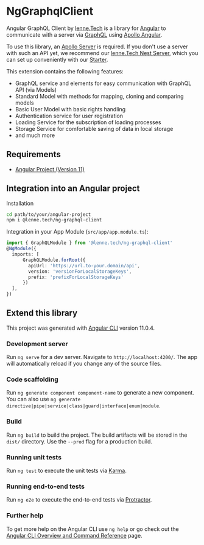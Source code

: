 # NgGraphqlClient

Angular GraphQL Client by [lenne.Tech](https://lenne.tech) is a library for [Angular](https://angular.io/) to communicate with a server via [GraphQL](https://graphql.org/) using [Apollo Angular](https://apollo-angular.com/docs/).

To use this library, an [Apollo Server](https://www.apollographql.com/docs/apollo-server/) is required. If you don't use a server with such an API yet, we recommend our [lenne.Tech Nest Server](https://github.com/lenneTech/nest-server), 
which you can set up conveniently with our [Starter](https://github.com/lenneTech/nest-server-starter).

This extension contains the following features:
- GraphQL service and elements for easy communication with GraphQL API (via Models)
- Standard Model with methods for mapping, cloning and comparing models
- Basic User Model with basic rights handling
- Authentication service for user registration
- Loading Service for the subscription of loading processes
- Storage Service for comfortable saving of data in local storage
- and much more

## Requirements

- [Angular Project (Version 11)](https://angular.io/tutorial/toh-pt0)

## Integration into an Angular project

Installation
```bash
cd path/to/your/angular-project
npm i @lenne.tech/ng-graphql-client
```

Integration in your App Module (`src/app/app.module.ts`):

```typescript
import { GraphQLModule } from '@lenne.tech/ng-graphql-client'
@NgModule({
  imports: [
      GraphQLModule.forRoot({
        apiUrl: 'https://url.to-your.domain/api',
        version: 'versionForLocalStorageKeys',
        prefix: 'prefixForLocalStorageKeys'
      })
  ],
})
```

## Extend this library

This project was generated with [Angular CLI](https://github.com/angular/angular-cli) version 11.0.4.

### Development server

Run `ng serve` for a dev server. Navigate to `http://localhost:4200/`. The app will automatically reload if you change any of the source files.

### Code scaffolding

Run `ng generate component component-name` to generate a new component. You can also use `ng generate directive|pipe|service|class|guard|interface|enum|module`.

### Build

Run `ng build` to build the project. The build artifacts will be stored in the `dist/` directory. Use the `--prod` flag for a production build.

### Running unit tests

Run `ng test` to execute the unit tests via [Karma](https://karma-runner.github.io).

### Running end-to-end tests

Run `ng e2e` to execute the end-to-end tests via [Protractor](http://www.protractortest.org/).

### Further help

To get more help on the Angular CLI use `ng help` or go check out the [Angular CLI Overview and Command Reference](https://angular.io/cli) page.
